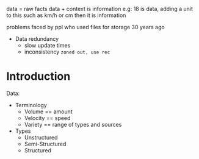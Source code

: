 data = raw facts
data + context is information
e.g: 18 is data, adding a unit to this such as km/h or cm then it is information 

problems faced by ppl who used files for storage 30 years ago
- Data redundancy
	- slow update times
	- inconsistency
`zoned out, use rec`

# Introduction
Data:
- Terminology
	- Volume == amount
	- Velocity == speed
	- Variety == range of types and sources
- Types
	- Unstructured
	- Semi-Structured
	- Structured